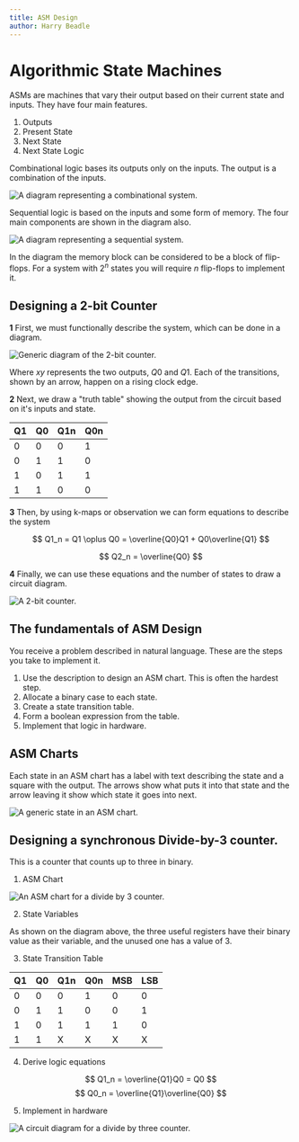 ```yaml
---
title: ASM Design
author: Harry Beadle
---
```


# Algorithmic State Machines

ASMs are machines that vary their output based on their current state and inputs. They have four main features.

1. Outputs
2. Present State
3. Next State
4. Next State Logic

Combinational logic bases its outputs only on the inputs. The output is a combination of the inputs.

![A diagram representing a combinational system.](combinational.png)

Sequential logic is based on the inputs and some form of memory. The four main components are shown in the diagram also. 

![A diagram representing a sequential system.](squential.png)

In the diagram the memory block can be considered to be a block of flip-flops. For a system with $2^n$ states you will require $n$ flip-flops to implement it.

## Designing a 2-bit Counter

**1** First, we must functionally describe the system, which can be done in a diagram.

![Generic diagram of the 2-bit counter.](diagram.png)

Where $xy$ represents the two outputs, $Q0$ and $Q1$. Each of the transitions, shown by an arrow, happen on a rising clock edge.

**2** Next, we draw a "truth table" showing the output from the circuit based on it's inputs and state.

| Q1 | Q0 | Q1n | Q0n |
|----|----|-----|-----|
| 0  | 0  | 0   | 1   |
| 0  | 1  | 1   | 0   |
| 1  | 0  | 1   | 1   |
| 1  | 1  | 0   | 0   |

**3** Then, by using k-maps or observation we can form equations to describe the system

$$ Q1_n = Q1 \oplus Q0 = \overline{Q0}Q1 + Q0\overline{Q1} $$

$$ Q2_n = \overline{Q0} $$

**4** Finally, we can use these equations and the number of states to draw a circuit diagram.

![A 2-bit counter.](twobitcounter.png)

## The fundamentals of ASM Design

You receive a problem described in natural language. These are the steps you take to implement it.

1. Use the description to design an ASM chart. This is often the hardest step.
2. Allocate a binary case to each state.
3. Create a state transition table.
4. Form a boolean expression from the table.
5. Implement that logic in hardware.

## ASM Charts

Each state in an ASM chart has a label with text describing the state and a square with the output. The arrows show what puts it into that state and the arrow leaving it show which state it goes into next.

![A generic state in an ASM chart.](genericstate.png)

## Designing a synchronous Divide-by-3 counter.

This is a counter that counts up to three in binary.

1. ASM Chart

![An ASM chart for a divide by 3 counter.](asmchart.png)

2. State Variables

As shown on the diagram above, the three useful registers have their binary value as their variable, and the unused one has a value of 3.

3. State Transition Table

| Q1 | Q0 | Q1n | Q0n | MSB | LSB |
|----|----|-----|-----|-----|-----|
| 0  | 0  | 0   | 1   | 0   | 0   |
| 0  | 1  | 1   | 0   | 0   | 1   |
| 1  | 0  | 1   | 1   | 1   | 0   |
| 1  | 1  | X   | X   | X   | X   |

4. Derive logic equations

$$ Q1_n = \overline{Q1}Q0 = Q0 $$
$$ Q0_n = \overline{Q1}\overline{Q0} $$

5. Implement in hardware

![A circuit diagram for a divide by three counter.](divideby3.png)